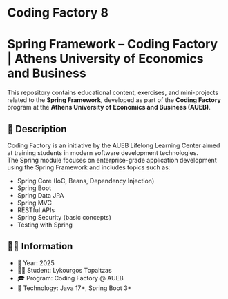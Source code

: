 # Coding Factory 8  
# Spring Framework – Coding Factory | Athens University of Economics and Business

This repository contains educational content, exercises, and mini-projects related to the **Spring Framework**, developed as part of the **Coding Factory** program at the **Athens University of Economics and Business (AUEB)**.

## 📘 Description

Coding Factory is an initiative by the AUEB Lifelong Learning Center aimed at training students in modern software development technologies.  
The Spring module focuses on enterprise-grade application development using the Spring Framework and includes topics such as:

- Spring Core (IoC, Beans, Dependency Injection)
- Spring Boot
- Spring Data JPA
- Spring MVC
- RESTful APIs
- Spring Security (basic concepts)
- Testing with Spring

## 👨‍🎓 Information

- 📅 Year: 2025  
- 🧑‍💻 Student: Lykourgos Topaltzas  
- 🎓 Program: Coding Factory @ AUEB  
- 📂 Technology: Java 17+, Spring Boot 3+
